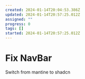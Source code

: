 ```yaml
---
created: 2024-01-14T20:04:53.386Z
updated: 2024-01-14T20:57:25.012Z
assigned: ""
progress: 0
tags: []
started: 2024-01-14T20:57:25.012Z
---
```


# Fix NavBar

Switch from mantine to shadcn
